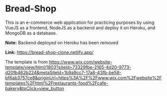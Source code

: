# Bread-Shop
This is an e-commerce web application for practicing purposes by using VueJS as a frontend, NodeJS as a backend and deploy it on Heroku, and MongoDB as a database. <br>

**Note:** Backend deployed on Heroku has been removed

**Link:** https://bread-shop-clone.netlify.app/

The template is from https://www.wix.com/website-template/view/html/1803?siteId=73329fbe-2165-4d20-9773-d20fb462b224&metaSiteId=1b9a9cc7-17a8-43fb-be58-bf6ab3757ce8&originUrl=https%3A%2F%2Fwww.wix.com%2Fwebsite%2Ftemplates%2Fhtml%2Frestaurants-food%2Fcafe-bakery&tpClick=view_button
